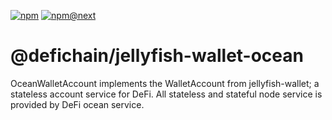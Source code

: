 [![npm](https://img.shields.io/npm/v/@defichain/jellyfish-wallet-ocean)](https://www.npmjs.com/package/@defichain/jellyfish-wallet-ocean/v/latest)
[![npm@next](https://img.shields.io/npm/v/@defichain/jellyfish-wallet-ocean/next)](https://www.npmjs.com/package/@defichain/jellyfish-wallet-ocean/v/next)

# @defichain/jellyfish-wallet-ocean

OceanWalletAccount implements the WalletAccount from jellyfish-wallet; a stateless account service for DeFi.
All stateless and stateful node service is provided by DeFi ocean service.
